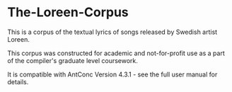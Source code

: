 # The-Loreen-Corpus
This is a corpus of the textual lyrics of songs released by Swedish artist Loreen. 


This corpus was constructed for academic and not-for-profit use as a part of the compiler's graduate level coursework.

It is compatible with AntConc Version 4.3.1 - see the full user manual for details.
